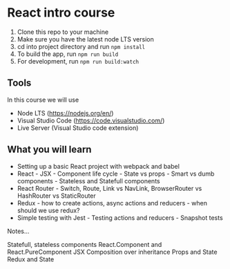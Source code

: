 # React intro course

1. Clone this repo to your machine
2. Make sure you have the latest node LTS version
3. cd into project directory and run `npm install`
4. To build the app, run `npm run build`
5. For development, run `npm run build:watch`

## Tools

In this course we will use

-   Node LTS (https://nodejs.org/en/)
-   Visual Studio Code (https://code.visualstudio.com/)
-   Live Server (Visual Studio code extension)

## What you will learn

-   Setting up a basic React project with webpack and babel
-   React - JSX - Component life cycle - State vs props - Smart vs dumb components - Stateless and Statefull components
-   React Router - Switch, Route, Link vs NavLink, BrowserRouter vs HashRouter vs StaticRouter
-   Redux - how to create actions, async actions and reducers - when should we use redux?
-   Simple testing with Jest - Testing actions and reducers - Snapshot tests


Notes...

Statefull, stateless components
React.Component and React.PureComponent
JSX
Composition over inheritance
Props and State
Redux and State



